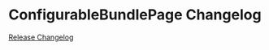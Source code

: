 # ConfigurableBundlePage Changelog

[Release Changelog](https://github.com/spryker-shop/configurable-bundle-page/releases)
